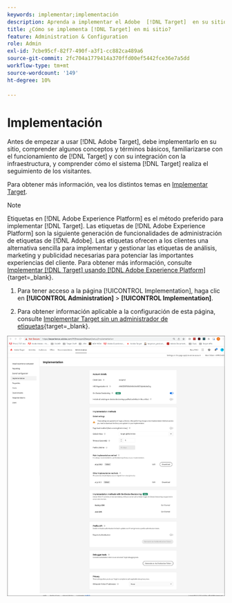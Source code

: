 ```yaml
---
keywords: implementar;implementación
description: Aprenda a implementar el Adobe  [!DNL Target]  en su sitio. Establezca la configuración global, el método de implementación (SDK web de AEP o at.js) y más.
title: ¿Cómo se implementa [!DNL Target] en mi sitio?
feature: Administration & Configuration
role: Admin
exl-id: 7cbe95cf-82f7-490f-a3f1-cc882ca489a6
source-git-commit: 2fc704a1779414a370ffd00ef5442fce36e7a5dd
workflow-type: tm+mt
source-wordcount: '149'
ht-degree: 10%

---
```


# Implementación

Antes de empezar a usar [!DNL Adobe Target], debe implementarlo en su sitio, comprender algunos conceptos y términos básicos, familiarizarse con el funcionamiento de [!DNL Target] y con su integración con la infraestructura, y comprender cómo el sistema [!DNL Target] realiza el seguimiento de los visitantes.

Para obtener más información, vea los distintos temas en [Implementar Target](/help/main/c-implementing-target/implementing-target.md).

>[!NOTE]
>
>Etiquetas en [!DNL Adobe Experience Platform] es el método preferido para implementar [!DNL Target]. Las etiquetas de [!DNL Adobe Experience Platform] son la siguiente generación de funcionalidades de administración de etiquetas de [!DNL Adobe]. Las etiquetas ofrecen a los clientes una alternativa sencilla para implementar y gestionar las etiquetas de análisis, marketing y publicidad necesarias para potenciar las importantes experiencias del cliente. Para obtener más información, consulte [Implementar [!DNL Target] usando [!DNL Adobe Experience Platform]](https://experienceleague.adobe.com/docs/target-dev/developer/client-side/at-js-implementation/deploy-at-js/implement-target-using-adobe-launch.html?lang=es){target=_blank}.

1. Para tener acceso a la página [!UICONTROL Implementation], haga clic en **[!UICONTROL Administration]** > **[!UICONTROL Implementation]**.

1. Para obtener información aplicable a la configuración de esta página, consulte [Implementar Target sin un administrador de etiquetas](https://experienceleague.adobe.com/docs/target-dev/developer/client-side/at-js-implementation/deploy-at-js/implement-target-without-a-tag-manager.html){target=_blank}.

![Página de implementación](/help/main/administrating-target/assets/implementation.png)
